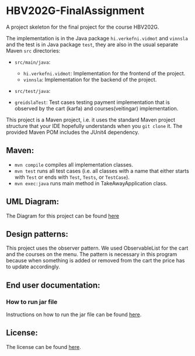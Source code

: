 # HBV202G-FinalAssignment

A project skeleton for the final project for the course HBV202G.

The implementation is in the Java package `hi.verkefni.vidmot` and `vinnsla` and the test is in Java package `test`, they are also in the usual separate Maven `src` directories:

- `src/main/java`:
  - `hi.verkefni.vidmot`: Implementation for the frontend of the project.
  - `vinnsla`: Implementation for the backend of the project.

- `src/test/java`:
- `greidslaTest`: Test cases testing payment implementation that is observed by the cart (karfa) and courses(veitingar) implementation.

This project is a Maven project, i.e. it uses the standard Maven project structure that your IDE hopefully understands when you `git clone` it. The provided Maven POM includes the JUnit4 dependency.

## Maven:

- `mvn compile` compiles all implementation classes.
- `mvn test` runs all test cases (i.e. all classes with a name that either starts with `Test` or ends with `Test`, `Tests`, or `TestCase`).
- `mvn exec:java` runs main method in TakeAwayApplication class.


## UML Diagram:

The Diagram for this project can be found [here](src/site/markdown/UmlDiagram.MD)

## Design patterns:

This project uses the observer pattern. We used ObservableList for the cart and the courses on the menu. The pattern is necessary in this program because when something is added or removed from the cart
the price has to update accordingly.

## End user documentation:

### How to run jar file
Instructions on how to run the jar file can be found [here](runjar.cmd).


## License:

The license can be found [here](LICENSE.md).
